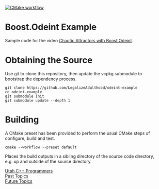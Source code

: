 [![CMake workflow](https://github.com/LegalizeAdulthood/odeint-example/actions/workflows/cmake.yml/badge.svg)](https://github.com/LegalizeAdulthood/odeint-example/actions/workflows/cmake.yml)

# Boost.Odeint Example

Sample code for the video [Chaotic Attractors with Boost.Odeint](https://www.youtube.com/watch?v=zpGx7sZvE0s).

# Obtaining the Source

Use git to clone this repository, then update the vcpkg submodule to bootstrap
the dependency process.

```
git clone https://github.com/LegalizeAdulthood/odeint-example
cd odeint-example
git submodule init
git submodule update --depth 1
```

# Building

A CMake preset has been provided to perform the usual CMake steps of
configure, build and test.

```
cmake --workflow --preset default
```

Places the build outputs in a sibling directory of the source code directory, e.g. up
and outside of the source directory.

[Utah C++ Programmers](https://meetup.com/utah-cpp-programmers)\
[Past Topics](https://utahcpp.wordpress.com/past-meeting-topics/)\
[Future Topics](https://utahcpp.wordpress.com/future-meeting-topics/)
